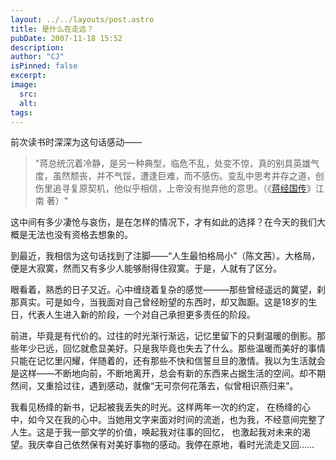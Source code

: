 ```yaml
---
layout: ../../layouts/post.astro
title: 是什么在走远？
pubDate: 2007-11-18 15:52
description: 
author: "CJ"
isPinned: false
excerpt: 
image:
  src:
  alt:
tags: 
---
```

前次读书时深深为这句话感动——
<blockquote>"蒋总统沉着冷静，是另一种典型，临危不乱，处变不惊，真的别具英雄气度，虽然颓丧，并不气馁，遭逢巨难，而不感伤。变乱中思考并存之道，创伤里追寻复原契机，他似乎相信，上帝没有抛弃他的意思。（《<a href="http://book.douban.com/subject/3139355/">蒋经国传</a>》江南 著）"</blockquote>
这中间有多少凄怆与哀伤，是在怎样的情况下，才有如此的选择？在今天的我们大概是无法也没有资格去想象的。

到最近，我相信为这句话找到了注脚——“人生最怕格局小”（陈文茜）。大格局，便是大寂寞，然而又有多少人能够耐得住寂寞。于是，人就有了区分。

眼看着，熟悉的日子又近。心中缠绕着复杂的感觉———那些曾经遥远的冀望，刹那真实。可是如今，当我面对自己曾经盼望的东西时，却又踟蹰。这是18岁的生日，代表人生进入新的阶段，一个对自己承担更多责任的阶段。

前进，毕竟是有代价的。过往的时光渐行渐远，记忆里留下的只剩温暖的倒影。那些年少已远，回忆就愈显美好。只是我毕竟也失去了什么。那些温暖而美好的事情只能在记忆里闪耀，伴随着的，还有那些不快和信誓旦旦的激情。我以为生活就会是这样——不断地向前，不断地离开，总会有新的东西来占据生活的空间。却不期然间，又重拾过往，遇到感动，就像“无可奈何花落去，似曾相识燕归来”。

我看见杨绛的新书，记起被我丢失的时光。这样两年一次的约定， 在杨绛的心中，如今又在我的心中。当她用文字来面对时间的流逝，也为我，不经意间完整了人生。这是于我一部文学的价值，唤起我对往事的回忆， 也激起我对未来的渴望。我庆幸自己依然保有对美好事物的感动。我停在原地，看时光流走又回……

